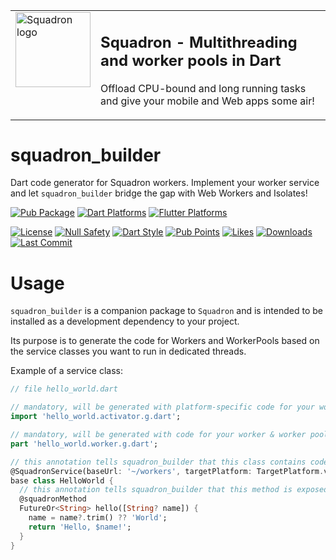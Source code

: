 <table><tr>
<td valign="top">
  <img src="https://raw.githubusercontent.com/d-markey/squadron/main/squadron_logo.svg" width="120" alt="Squadron logo" />
</td>
<td valign="top">

## **Squadron - Multithreading and worker pools in Dart**

Offload CPU-bound and long running tasks and give your mobile and Web apps some air!

</td>
</tr></table>

# squadron_builder

Dart code generator for Squadron workers. Implement your worker service and let `squadron_builder` bridge the gap with Web Workers and Isolates!

[![Pub Package](https://img.shields.io/pub/v/squadron_builder)](https://pub.dev/packages/squadron_builder)
[![Dart Platforms](https://badgen.net/pub/dart-platform/squadron_builder)](https://pub.dev/packages/squadron_builder)
[![Flutter Platforms](https://badgen.net/pub/flutter-platform/squadron_builder)](https://pub.dev/packages/squadron_builder)

[![License](https://img.shields.io/github/license/d-markey/squadron_builder)](https://github.com/d-markey/squadron_builder/blob/master/LICENSE)
[![Null Safety](https://img.shields.io/badge/null-safety-brightgreen)](https://dart.dev/null-safety)
[![Dart Style](https://img.shields.io/badge/style-lints-40c4ff)](https://pub.dev/packages/lints)
[![Pub Points](https://img.shields.io/pub/points/squadron_builder)](https://pub.dev/packages/squadron_builder/score)
[![Likes](https://img.shields.io/pub/likes/squadron_builder)](https://pub.dev/packages/squadron_builder/score)
[![Downloads](https://img.shields.io/pub/dm/squadron_builder)](https://pub.dev/packages/squadron_builder/score)
[![Last Commit](https://img.shields.io/github/last-commit/d-markey/squadron_builder?logo=git&logoColor=white)](https://github.com/d-markey/squadron_builder/commits)

# Usage

`squadron_builder` is a companion package to `Squadron` and is intended to be installed as a development dependency to your project.

Its purpose is to generate the code for Workers and WorkerPools based on the service classes you want to run in dedicated threads.

Example of a service class:

```dart
// file hello_world.dart

// mandatory, will be generated with platform-specific code for your worker's entry points
import 'hello_world.activator.g.dart';

// mandatory, will be generated with code for your worker & worker pool
part 'hello_world.worker.g.dart';

// this annotation tells squadron_builder that this class contains code to be executed on dedicated threads
@SquadronService(baseUrl: '~/workers', targetPlatform: TargetPlatform.vm | TargetPlatform.web)
base class HelloWorld {
  // this annotation tells squadron_builder that this method is exposed to clients running in the main thread for instance
  @squadronMethod
  FutureOr<String> hello([String? name]) {
    name = name?.trim() ?? 'World';
    return 'Hello, $name!';
  }
}
```

